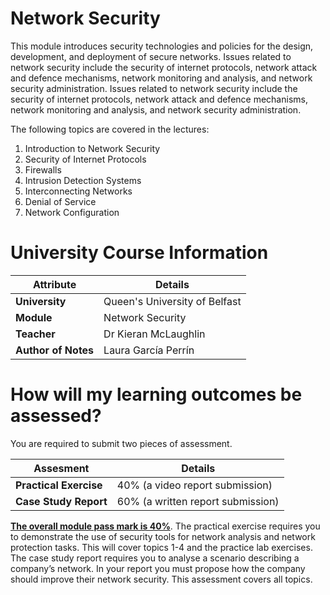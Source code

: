 # Network Security

This module introduces security technologies and policies for the design, development, and deployment of secure networks. Issues related to network security include the security of internet protocols, network attack and defence mechanisms, network monitoring and analysis, and network security administration. Issues related to network security include the security of internet protocols, network attack and defence mechanisms, network monitoring and analysis, and network security administration.

The following topics are covered in the lectures:

1. Introduction to Network Security
2. Security of Internet Protocols
3. Firewalls
4. Intrusion Detection Systems
5. Interconnecting Networks
6. Denial of Service
7. Network Configuration

# University Course Information

| Attribute           | Details                       |
|---------------------|-------------------------------|
| **University**      | Queen's University of Belfast |
| **Module**          | Network Security              |
| **Teacher**         | Dr Kieran McLaughlin          |
| **Author of Notes** | Laura García Perrín           |

# How will my learning outcomes be assessed?

You are required to submit two pieces of assessment.

| Assesment                      | Details                                |
|---------------------           |-------------------------------         |
| **Practical Exercise**         | $40$% (a video report submission)        |
| **Case Study Report**          | $60$%   (a written report submission)    |


<ins>**The overall module pass mark is 40%**</ins>. The practical exercise requires you to demonstrate the use of security tools for network analysis and network protection tasks. This will cover topics 1-4 and the practice lab exercises. The case study report requires you to analyse a scenario describing a company’s network. In your report you must propose how the company should improve their network security. This assessment covers all topics.




